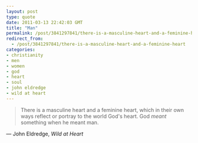 ```yaml
---
layout: post
type: quote
date: 2011-03-13 22:42:03 GMT
title: "Man"
permalink: /post/3841297841/there-is-a-masculine-heart-and-a-feminine-heart
redirect_from: 
  - /post/3841297841/there-is-a-masculine-heart-and-a-feminine-heart
categories:
- christianity
- men
- women
- god
- heart
- soul
- john eldredge
- wild at heart
---
```

<blockquote>There is a masculine heart and a feminine heart, which in their own ways reflect or portray to the world God's heart. God <i>meant</i> something when he meant man.</blockquote>
<p>— John Eldredge, <i>Wild at Heart</i></p>